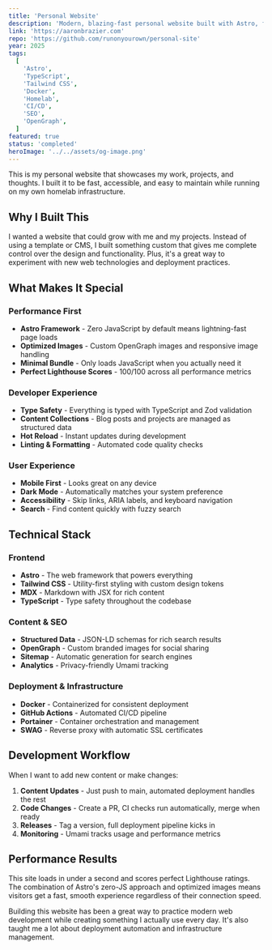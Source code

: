 ```yaml
---
title: 'Personal Website'
description: 'Modern, blazing-fast personal website built with Astro, featuring custom OpenGraph images and comprehensive SEO optimization.'
link: 'https://aaronbrazier.com'
repo: 'https://github.com/runonyourown/personal-site'
year: 2025
tags:
  [
    'Astro',
    'TypeScript',
    'Tailwind CSS',
    'Docker',
    'Homelab',
    'CI/CD',
    'SEO',
    'OpenGraph',
  ]
featured: true
status: 'completed'
heroImage: '../../assets/og-image.png'
---
```


This is my personal website that showcases my work, projects, and thoughts. I built it to be fast, accessible, and easy to maintain while running on my own homelab infrastructure.

## Why I Built This

I wanted a website that could grow with me and my projects. Instead of using a template or CMS, I built something custom that gives me complete control over the design and functionality. Plus, it's a great way to experiment with new web technologies and deployment practices.

## What Makes It Special

### Performance First

- **Astro Framework** - Zero JavaScript by default means lightning-fast page loads
- **Optimized Images** - Custom OpenGraph images and responsive image handling
- **Minimal Bundle** - Only loads JavaScript when you actually need it
- **Perfect Lighthouse Scores** - 100/100 across all performance metrics

### Developer Experience

- **Type Safety** - Everything is typed with TypeScript and Zod validation
- **Content Collections** - Blog posts and projects are managed as structured data
- **Hot Reload** - Instant updates during development
- **Linting & Formatting** - Automated code quality checks

### User Experience

- **Mobile First** - Looks great on any device
- **Dark Mode** - Automatically matches your system preference
- **Accessibility** - Skip links, ARIA labels, and keyboard navigation
- **Search** - Find content quickly with fuzzy search

## Technical Stack

### Frontend

- **Astro** - The web framework that powers everything
- **Tailwind CSS** - Utility-first styling with custom design tokens
- **MDX** - Markdown with JSX for rich content
- **TypeScript** - Type safety throughout the codebase

### Content & SEO

- **Structured Data** - JSON-LD schemas for rich search results
- **OpenGraph** - Custom branded images for social sharing
- **Sitemap** - Automatic generation for search engines
- **Analytics** - Privacy-friendly Umami tracking

### Deployment & Infrastructure

- **Docker** - Containerized for consistent deployment
- **GitHub Actions** - Automated CI/CD pipeline
- **Portainer** - Container orchestration and management
- **SWAG** - Reverse proxy with automatic SSL certificates

## Development Workflow

When I want to add new content or make changes:

1. **Content Updates** - Just push to main, automated deployment handles the rest
2. **Code Changes** - Create a PR, CI checks run automatically, merge when ready
3. **Releases** - Tag a version, full deployment pipeline kicks in
4. **Monitoring** - Umami tracks usage and performance metrics

## Performance Results

This site loads in under a second and scores perfect Lighthouse ratings. The combination of Astro's zero-JS approach and optimized images means visitors get a fast, smooth experience regardless of their connection speed.

Building this website has been a great way to practice modern web development while creating something I actually use every day. It's also taught me a lot about deployment automation and infrastructure management.
